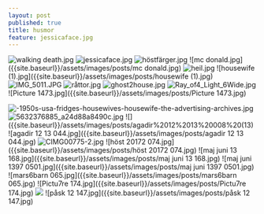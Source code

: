 ```yaml
---
layout: post
published: true
title: husmor
feature: jessicaface.jpg
---
```

![walking death.jpg]({{site.baseurl}}/assets/images/posts/walking%20death.jpg)
![jessicaface.jpg]({{site.baseurl}}/assets/images/posts/jessicaface.jpg)
![höstfärger.jpg]({{site.baseurl}}/assets/images/posts/höstfärger.jpg)
![mc donald.jpg]({{site.baseurl}}/assets/images/posts/mc donald.jpg)
![heil.jpg]({{site.baseurl}}/assets/images/posts/heil.jpg)
![housewife (1).jpg]({{site.baseurl}}/assets/images/posts/housewife (1).jpg)
![IMG_5011.JPG]({{site.baseurl}}/assets/images/posts/IMG_5011.JPG)
![råttor.jpg]({{site.baseurl}}/assets/images/posts/råttor.jpg)
![ghost2house.jpg]({{site.baseurl}}/assets/images/posts/ghost2house.jpg)
![Ray_of4_Light_6Wide.jpg]({{site.baseurl}}/assets/images/posts/Ray_of4_Light_6Wide.jpg)
![Picture 1473.jpg]({{site.baseurl}}/assets/images/posts/Picture 1473.jpg)


![-1950s-usa-fridges-housewives-housewife-the-advertising-archives.jpg]({{site.baseurl}}/assets/images/posts/-1950s-usa-fridges-housewives-housewife-the-advertising-archives.jpg)
![5632376885_a24d88a8490c.jpg]({{site.baseurl}}/assets/images/posts/5632376885_a24d88a8490c.jpg)
![]({{site.baseurl}}/assets/images/posts/agadir%2012%2013%20008%20(13)
![agadir 12 13 044.jpg]({{site.baseurl}}/assets/images/posts/agadir 12 13 044.jpg)
![CIMG00775-2.jpg]({{site.baseurl}}/assets/images/posts/CIMG00775-2.jpg)
![höst 20172 074.jpg]({{site.baseurl}}/assets/images/posts/höst 20172 074.jpg)
![maj juni 13 168.jpg]({{site.baseurl}}/assets/images/posts/maj juni 13 168.jpg)
![maj juni 1397 0501.jpg]({{site.baseurl}}/assets/images/posts/maj juni 1397 0501.jpg)
![mars6barn 065.jpg]({{site.baseurl}}/assets/images/posts/mars6barn 065.jpg)
![Pictu7re 174.jpg]({{site.baseurl}}/assets/images/posts/Pictu7re 174.jpg)
![]({{site.baseurl}}/assets/images/posts/Picture%201473.jpg)
![påsk 12 147.jpg]({{site.baseurl}}/assets/images/posts/påsk 12 147.jpg)

